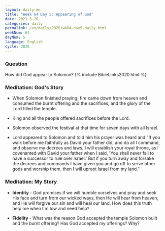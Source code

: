```yaml
---
layout: daily-en
title: "Week 64 Day 5: Appearing of God"
date: 2021-3-26 
categories: daily
permalink: /en/daily/2020/wk64-day5-daily.html
weekNum: 64
dayNum: 5
language: English
cycle: 2020
---
```


### Question     
How did God appear to Solomon?
{% include BibleLinks2020.html %} 

### Meditation: God's Story   
+ When Solomon finished praying, fire came down from heaven and consumed the burnt offering and the sacrifices, and the glory of the Lord filled the temple. 

+ King and all the people offered sacrifices before the Lord. 

+ Solomon observed the festival at that time for seven days with all Israel. 

+ Lord appeared to Solomon and told him his prayer was heard and "If you walk before me faithfully as David your father did, and do all I command, and observe my decrees and laws, I will establish your royal throne, as I covenanted with David your father when I said, 'You shall never fail to have a successor to rule over Israel.' But if you turn away and forsake the decrees and commands I have given you and go off to serve other gods and worship them, then I will uproot Israel from my land."  

### Meditation: My Story   
+ **Identity** - God promises if we will humble ourselves and pray and seek His face and turn from our wicked ways, then He will hear from heaven, and He will forgive our sin and will heal our land. How does this truth help me when I'm low and need help? 

+ **Fidelity** - What was the reason God accepted the temple Solomon built and the burnt offering? Has God accepted my offerings? Why?